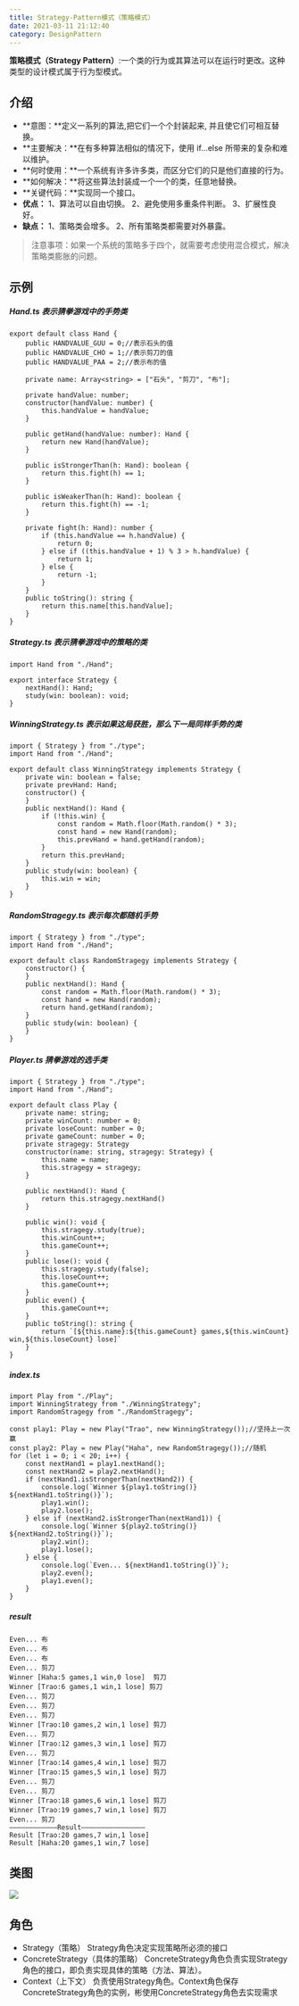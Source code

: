 ```yaml
---
title: Strategy-Pattern模式（策略模式）
date: 2021-03-11 21:12:40
category: DesignPattern
---
```

**策略模式（Strategy Pattern）**:一个类的行为或其算法可以在运行时更改。这种类型的设计模式属于行为型模式。
## 介绍
- **意图：**定义一系列的算法,把它们一个个封装起来, 并且使它们可相互替换。
- **主要解决：**在有多种算法相似的情况下，使用 if...else 所带来的复杂和难以维护。
- **何时使用：**一个系统有许多许多类，而区分它们的只是他们直接的行为。
- **如何解决：**将这些算法封装成一个一个的类，任意地替换。
- **关键代码：**实现同一个接口。
- **优点：**
 1、算法可以自由切换。 
2、避免使用多重条件判断。 
3、扩展性良好。
- **缺点：**
 1、策略类会增多。
 2、所有策略类都需要对外暴露。
>注意事项：如果一个系统的策略多于四个，就需要考虑使用混合模式，解决策略类膨胀的问题。

## 示例
##### Hand.ts 表示猜拳游戏中的手势类
```
export default class Hand {
    public HANDVALUE_GUU = 0;//表示石头的值
    public HANDVALUE_CHO = 1;//表示剪刀的值
    public HANDVALUE_PAA = 2;//表示布的值

    private name: Array<string> = ["石头", "剪刀", "布"];

    private handValue: number;
    constructor(handValue: number) {
        this.handValue = handValue;
    }

    public getHand(handValue: number): Hand {
        return new Hand(handValue);
    }

    public isStrongerThan(h: Hand): boolean {
        return this.fight(h) == 1;
    }

    public isWeakerThan(h: Hand): boolean {
        return this.fight(h) == -1;
    }

    private fight(h: Hand): number {
        if (this.handValue == h.handValue) {
            return 0;
        } else if ((this.handValue + 1) % 3 > h.handValue) {
            return 1;
        } else {
            return -1;
        }
    }
    public toString(): string {
        return this.name[this.handValue];
    }
}
```
##### Strategy.ts 表示猜拳游戏中的策略的类
```
import Hand from "./Hand";

export interface Strategy {
    nextHand(): Hand;
    study(win: boolean): void;
}
```
##### WinningStrategy.ts 表示如果这局获胜，那么下一局同样手势的类
```
import { Strategy } from "./type";
import Hand from "./Hand";

export default class WinningStrategy implements Strategy {
    private win: boolean = false;
    private prevHand: Hand;
    constructor() {
    }
    public nextHand(): Hand {
        if (!this.win) {
            const random = Math.floor(Math.random() * 3);
            const hand = new Hand(random);
            this.prevHand = hand.getHand(random);
        }
        return this.prevHand;
    }
    public study(win: boolean) {
        this.win = win;
    }
}
```
##### RandomStragegy.ts 表示每次都随机手势
```
import { Strategy } from "./type";
import Hand from "./Hand";

export default class RandomStragegy implements Strategy {
    constructor() {
    }
    public nextHand(): Hand {
        const random = Math.floor(Math.random() * 3);
        const hand = new Hand(random);
        return hand.getHand(random);
    }
    public study(win: boolean) {
    }
}
```
##### Player.ts 猜拳游戏的选手类
```
import { Strategy } from "./type";
import Hand from "./Hand";

export default class Play {
    private name: string;
    private winCount: number = 0;
    private loseCount: number = 0;
    private gameCount: number = 0;
    private stragegy: Strategy
    constructor(name: string, stragegy: Strategy) {
        this.name = name;
        this.stragegy = stragegy;
    }

    public nextHand(): Hand {
        return this.stragegy.nextHand()
    }

    public win(): void {
        this.stragegy.study(true);
        this.winCount++;
        this.gameCount++;
    }
    public lose(): void {
        this.stragegy.study(false);
        this.loseCount++;
        this.gameCount++;
    }
    public even() {
        this.gameCount++;
    }
    public toString(): string {
        return `[${this.name}:${this.gameCount} games,${this.winCount} win,${this.loseCount} lose]`
    }
}
```
##### index.ts 
```
import Play from "./Play";
import WinningStrategy from "./WinningStrategy";
import RandomStragegy from "./RandomStragegy";

const play1: Play = new Play("Trao", new WinningStrategy());//坚持上一次赢
const play2: Play = new Play("Haha", new RandomStragegy());//随机
for (let i = 0; i < 20; i++) {
    const nextHand1 = play1.nextHand();
    const nextHand2 = play2.nextHand();
    if (nextHand1.isStrongerThan(nextHand2)) {
        console.log(`Winner ${play1.toString()} ${nextHand1.toString()}`);
        play1.win();
        play2.lose();
    } else if (nextHand2.isStrongerThan(nextHand1)) {
        console.log(`Winner ${play2.toString()}  ${nextHand2.toString()}`);
        play2.win();
        play1.lose();
    } else {
        console.log(`Even... ${nextHand1.toString()}`);
        play2.even();
        play1.even();
    }
}
```
##### result 
```
Even... 布
Even... 布
Even... 布
Even... 剪刀
Winner [Haha:5 games,1 win,0 lose]  剪刀
Winner [Trao:6 games,1 win,1 lose] 剪刀
Even... 剪刀
Even... 剪刀
Even... 剪刀
Winner [Trao:10 games,2 win,1 lose] 剪刀
Even... 剪刀
Winner [Trao:12 games,3 win,1 lose] 剪刀
Even... 剪刀
Winner [Trao:14 games,4 win,1 lose] 剪刀
Winner [Trao:15 games,5 win,1 lose] 剪刀
Even... 剪刀
Even... 剪刀
Winner [Trao:18 games,6 win,1 lose] 剪刀
Winner [Trao:19 games,7 win,1 lose] 剪刀
Even... 剪刀
————————————Result————————————————
Result [Trao:20 games,7 win,1 lose]
Result [Haha:20 games,1 win,7 lose]
```
## 类图
![](https://upload-images.jianshu.io/upload_images/10024246-78dcce422e6de9d8.png?imageMogr2/auto-orient/strip%7CimageView2/2/w/1240)
## 角色
- Strategy（策略）
Strategy角色决定实现策略所必须的接口
- ConcreteStrategy（具体的策略）
ConcreteStrategy角色负责实现Strategy角色的接口，即负责实现具体的策略（方法、算法）。
- Context（上下文）
负责使用Strategy角色。Context角色保存ConcreteStrategy角色的实例，彬使用ConcreteStrategy角色去实现需求
